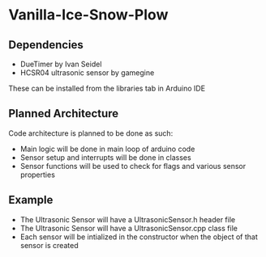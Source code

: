 # Vanilla-Ice-Snow-Plow

## Dependencies
- DueTimer by Ivan Seidel
- HCSR04 ultrasonic sensor by gamegine

These can be installed from the libraries tab in Arduino IDE

## Planned Architecture
Code architecture is planned to be done as such:

- Main logic will be done in main loop of arduino code
- Sensor setup and interrupts will be done in classes
- Sensor functions will be used to check for flags and various sensor properties
## Example
- The Ultrasonic Sensor will have a UltrasonicSensor.h header file
- The Ultrasonic Sensor will have a UltrasonicSensor.cpp class file
- Each sensor will be intialized in the constructor when the object of that sensor is created